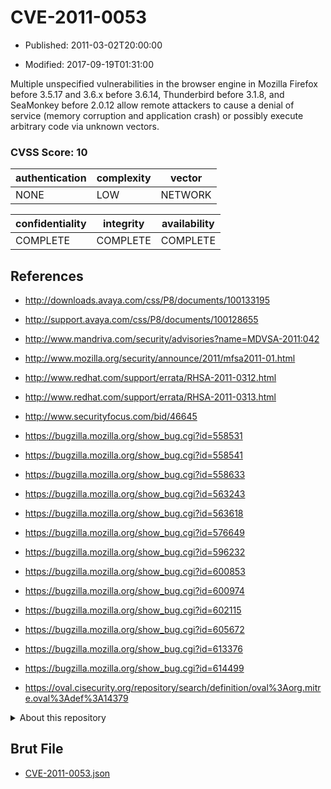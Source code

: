 # CVE-2011-0053

- Published: 2011-03-02T20:00:00

- Modified: 2017-09-19T01:31:00

Multiple unspecified vulnerabilities in the browser engine in Mozilla Firefox before 3.5.17 and 3.6.x before 3.6.14, Thunderbird before 3.1.8, and SeaMonkey before 2.0.12 allow remote attackers to cause a denial of service (memory corruption and application crash) or possibly execute arbitrary code via unknown vectors.

### CVSS Score: **10**

| authentication | complexity | vector |
| --- | --- | --- |
| NONE | LOW | NETWORK |

| confidentiality | integrity | availability |
| --- | --- | --- |
| COMPLETE | COMPLETE | COMPLETE |

## References

* http://downloads.avaya.com/css/P8/documents/100133195

* http://support.avaya.com/css/P8/documents/100128655

* http://www.mandriva.com/security/advisories?name=MDVSA-2011:042

* http://www.mozilla.org/security/announce/2011/mfsa2011-01.html

* http://www.redhat.com/support/errata/RHSA-2011-0312.html

* http://www.redhat.com/support/errata/RHSA-2011-0313.html

* http://www.securityfocus.com/bid/46645

* https://bugzilla.mozilla.org/show_bug.cgi?id=558531

* https://bugzilla.mozilla.org/show_bug.cgi?id=558541

* https://bugzilla.mozilla.org/show_bug.cgi?id=558633

* https://bugzilla.mozilla.org/show_bug.cgi?id=563243

* https://bugzilla.mozilla.org/show_bug.cgi?id=563618

* https://bugzilla.mozilla.org/show_bug.cgi?id=576649

* https://bugzilla.mozilla.org/show_bug.cgi?id=596232

* https://bugzilla.mozilla.org/show_bug.cgi?id=600853

* https://bugzilla.mozilla.org/show_bug.cgi?id=600974

* https://bugzilla.mozilla.org/show_bug.cgi?id=602115

* https://bugzilla.mozilla.org/show_bug.cgi?id=605672

* https://bugzilla.mozilla.org/show_bug.cgi?id=613376

* https://bugzilla.mozilla.org/show_bug.cgi?id=614499

* https://oval.cisecurity.org/repository/search/definition/oval%3Aorg.mitre.oval%3Adef%3A14379

<details>
<summary>About this repository</summary> 

  This repository is part of the project [Live Hack CVE](https://github.com/Live-Hack-CVE). Main website can be found [www.live-hack.org](https://www.live-hack.org) 
  
  Made by [Sn0wAlice](https://github.com/Sn0wAlice) for the people that care about security and need to have a feed of the latest CVEs. Hope you enjoy it, don't forget to star the repo and follow me on [Twitter](https://twitter.com/Sn0wAlice) and [Github](https://github.com/Sn0wAlice). And that is my [personnal website](https://www.alice-snow.me/)

  - [Home Page](https://github.com/Live-Hack-CVE)
  - [Framework](https://github.com/Live-Hack-CVE/cve-framework)
  - [CVE database](https://github.com/Live-Hack-CVE/full_database)
  - [Changelog](https://github.com/Live-Hack-CVE/Changelog)
</details>

## Brut File

* [CVE-2011-0053.json](https://raw.githubusercontent.com/Live-Hack-CVE/full_database/main/cves/2011/CVE-2011-0053.json)

